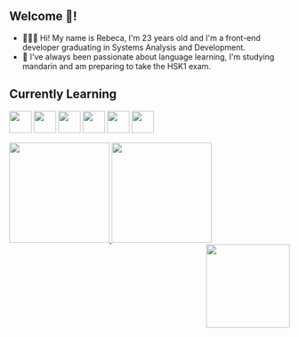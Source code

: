 ## <h2 align="left">Welcome 👋! </h2>
-  👩🏻‍🎓 Hi! My name is Rebeca, I'm 23 years old and I'm  a front-end developer graduating in Systems Analysis and Development. 
-  📝 I've always been passionate about language learning, I'm studying mandarin and am preparing to take the HSK1 exam. 



## Currently Learning
<img loading="lazy" src="https://cdn.jsdelivr.net/gh/devicons/devicon@latest/icons/html5/html5-plain.svg"   width="40" height="40"/> <img loading="lazy"  src="https://cdn.jsdelivr.net/gh/devicons/devicon@latest/icons/css3/css3-plain.svg"  width="40" height="40"/>
<img loading="lazy"  src="https://cdn.jsdelivr.net/gh/devicons/devicon@latest/icons/sass/sass-original.svg"  width="40" height="40"/>
<img loading="lazy" src="https://cdn.jsdelivr.net/gh/devicons/devicon@latest/icons/javascript/javascript-plain.svg"   width="40" height="40"/>
<img loading="lazy" src="https://cdn.jsdelivr.net/gh/devicons/devicon@latest/icons/react/react-original.svg"  width="40" height="40"/> 
<img loading="lazy"  src="https://cdn.jsdelivr.net/gh/devicons/devicon@latest/icons/figma/figma-original.svg"  width="40" height="40"/>
          

<div>  
<a href="https://github.com/rebcs">
<img loading="lazy" height="180em" src="https://github-readme-stats.vercel.app/api/top-langs/?username=rebcs&layout=compact&langs_count=7&theme=dracula"/>
<img loading="lazy" height="180em" src="https://github-readme-stats.vercel.app/api?username=rebcs&show_icons=true&theme=dracula&include_all_commits=true&count_private=true"/>
</div>
  
<img align="right" height="150" src="https://media.giphy.com/media/hDG5fDJJCIIFjvkHXT/giphy.gif"  />

<br clear="both">


